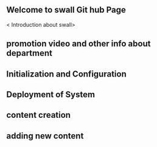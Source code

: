 ## Welcome to swall Git hub Page 

< Introduction about swall>


## promotion video and other info about department 


## Initialization and Configuration 

## Deployment of System 


## content creation

## adding new content 
